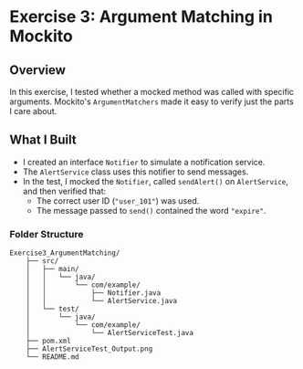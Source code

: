 # Exercise 3: Argument Matching in Mockito

## Overview
In this exercise, I tested whether a mocked method was called with specific arguments. Mockito's `ArgumentMatchers` made it easy to verify just the parts I care about.

## What I Built
- I created an interface `Notifier` to simulate a notification service.
- The `AlertService` class uses this notifier to send messages.
- In the test, I mocked the `Notifier`, called `sendAlert()` on `AlertService`, and then verified that:
    - The correct user ID (`"user_101"`) was used.
    - The message passed to `send()` contained the word `"expire"`.

### Folder Structure
```
Exercise3_ArgumentMatching/
    ├── src/
    │   ├── main/
    │   │   └── java/
    │   │       └── com/example/
    │   │           ├── Notifier.java
    │   │           └── AlertService.java
    │   └── test/
    │       └── java/
    │           └── com/example/
    │               └── AlertServiceTest.java
    ├── pom.xml
    ├── AlertServiceTest_Output.png
    └── README.md